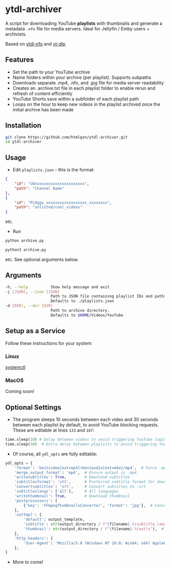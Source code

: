 # ytdl-archiver

A script for downloading YouTube **playlists** with thumbnails and generate a metadata `.nfo` file for media servers.
Ideal for Jellyfin / Emby users + archivists.

Based on [ytdl-nfo](https://github.com/htmlgxn/ytdl-nfo) and [yt-dlp](https://github.com/yt-dlp/yt-dlp)

## Features
- Set the path to your YouTube archive
- Name folders within your archive (per playlist). Supports subpaths
- Downloads separate .mp4, .nfo, and .jpg file for media server readability
- Creates an .archive.txt file in each playlist folder to enable rerun and refresh of content efficiently
- YouTube Shorts save within a subfolder of each playlist path
- Loops on the hour to keep new videos in the playlist archived once the initial archive has been made

## Installation
```bash
git clone https://github.com/htmlgxn/ytdl-archiver.git
cd ytdl-archiver
```

## Usage
- Edit `playlists.json` - this is the format:
```json
{
    "id": "UUxxxxxxxxxxxxxxxxxxxxxx",
    "path": "Channel Name"
},
{
    "id": "PLOggx_xxxxxxxxxxxxxxxxxx_xxxxxxxx",
    "path": "unlisted/cool_videos"
}
```
etc.

- Run
```bash
python archive.py
```
```bash
python3 archive.py
```
etc.
See optional arguments below.

## Arguments
```bash
-h, --help          Show help message and exit
-j [JSON], --json [JSON]
                    Path to JSON file containing playlist IDs and paths/names.
                    Defaults to ./playlists.json
-d [DIR], --dir [DIR]
                    Path to archive directory.
                    Defaults to $HOME/Videos/YouTube
```

## Setup as a Service
Follow these instructions for your system:

### Linux
[systemctl](docs/system-process/linux/systemctl.md)
### MacOS
Coming soon!

## Optional Settings
- The program sleeps 10 seconds between each video and 30 seconds between each playlist by default, to avoid YouTube blocking requests. These are editable at lines `133` and `167`:
```python
time.sleep(10) # Delay between videos to avoid triggering YouTube login requests
time.sleep(30)  # Extra delay between playlists to avoid triggering YouTube login requests
```

- Of course, all `ydl_opts` are fully editable:
```python
ydl_opts = {
    'format': 'bestvideo[ext=mp4]+bestaudio[ext=m4a]/mp4',  # Force .mp4 container
    'merge_output_format': 'mp4',  # Ensure output is .mp4
    'writesubtitles': True,        # Download subtitles
    'subtitlesformat': 'vtt',      # Preferred subtitle format for download
    'convertsubtitles': 'srt',     # Convert subtitles to .srt
    'subtitleslangs': ['all'],     # All languages
    'writethumbnail': True,        # Download thumbnail
    'postprocessors': [
        {'key': 'FFmpegThumbnailsConvertor', 'format': 'jpg'},  # Convert thumbnail to .jpg
    ],
    'outtmpl': {
        'default': output_template,
        'subtitle': str(output_directory / f"{filename}.%(subtitle_lang)s.%(ext)s"), # Save subtitles with the same filename
        'thumbnail': str(output_directory / f"{filename}.%(ext)s"),  # Save thumbnail with the same filename
    },
    'http_headers': {
        'User-Agent': 'Mozilla/5.0 (Windows NT 10.0; Win64; x64) AppleWebKit/537.36 (KHTML, like Gecko) Chrome/114.0.0.0 Safari/537.36'
    },
}
```

- More to come!